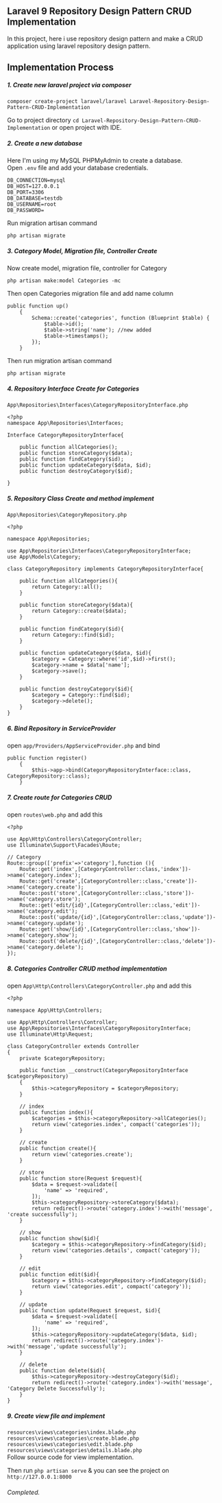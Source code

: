 ## Laravel 9 Repository Design Pattern CRUD Implementation
In this project, here i use repository design pattern and make a CRUD application using laravel repository design pattern.

## Implementation Process
##### 1. Create new laravel project via composer
```
composer create-project laravel/laravel Laravel-Repository-Design-Pattern-CRUD-Implementation
```

Go to project directory ```cd Laravel-Repository-Design-Pattern-CRUD-Implementation``` or open project with IDE.

##### 2. Create a new database
Here I'm using my MySQL PHPMyAdmin to create a database.<br>
Open ``` .env ``` file and add your database credentials.
```
DB_CONNECTION=mysql
DB_HOST=127.0.0.1
DB_PORT=3306
DB_DATABASE=testdb
DB_USERNAME=root
DB_PASSWORD=
```
Run migration artisan command
```
php artisan migrate
```

##### 3. Category Model, Migration file, Controller Create 
Now create model, migration file, controller for Category
```
php artisan make:model Categories -mc
```

Then open Categories migration file and add name column
```
public function up()
    {
        Schema::create('categories', function (Blueprint $table) {
            $table->id();
            $table->string('name'); //new added
            $table->timestamps();
        });
    }
```
Then run migration artisan command
```
php artisan migrate
```

##### 4. Repository Interface Create for Categories
```App\Repositories\Interfaces\CategoryRepositoryInterface.php```
``` 
<?php
namespace App\Repositories\Interfaces;

Interface CategoryRepositoryInterface{

    public function allCategories();
    public function storeCategory($data);
    public function findCategory($id);
    public function updateCategory($data, $id);
    public function destroyCategory($id);

}
```

##### 5. Repository Class Create and method implement
```App\Repositories\CategoryRepository.php```
``` 
<?php

namespace App\Repositories;

use App\Repositories\Interfaces\CategoryRepositoryInterface;
use App\Models\Category;

class CategoryRepository implements CategoryRepositoryInterface{

    public function allCategories(){
        return Category::all();
    }

    public function storeCategory($data){
        return Category::create($data);
    }

    public function findCategory($id){
        return Category::find($id);
    }

    public function updateCategory($data, $id){
        $category = Category::where('id',$id)->first();
        $category->name = $data['name'];
        $category->save();
    }

    public function destroyCategory($id){
        $category = Category::find($id);
        $category->delete();
    }
}

```

##### 6. Bind Repository in ServiceProvider
open ```app/Providers/AppServiceProvider.php```  and bind
``` 
public function register()
    {
        $this->app->bind(CategoryRepositoryInterface::class, CategoryRepository::class);
    }
```

##### 7. Create route for Categories CRUD
open ```routes\web.php```  and add this
```
<?php

use App\Http\Controllers\CategoryController;
use Illuminate\Support\Facades\Route;

// Category
Route::group(['prefix'=>'category'],function (){
    Route::get('index',[CategoryController::class,'index'])->name('category.index');
    Route::get('create',[CategoryController::class,'create'])->name('category.create');
    Route::post('store',[CategoryController::class,'store'])->name('category.store');
    Route::get('edit/{id}',[CategoryController::class,'edit'])->name('category.edit');
    Route::post('update/{id}',[CategoryController::class,'update'])->name('category.update');
    Route::get('show/{id}',[CategoryController::class,'show'])->name('category.show');
    Route::post('delete/{id}',[CategoryController::class,'delete'])->name('category.delete');
});
```

##### 8. Categories Controller CRUD method implementation
open ```App\Http\Controllers\CategoryController.php```  and add this
```
<?php

namespace App\Http\Controllers;

use App\Http\Controllers\Controller;
use App\Repositories\Interfaces\CategoryRepositoryInterface;
use Illuminate\Http\Request;

class CategoryController extends Controller
{
    private $categoryRepository;

    public function __construct(CategoryRepositoryInterface $categoryRepository)
    {
        $this->categoryRepository = $categoryRepository;
    }

    // index
    public function index(){
        $categories = $this->categoryRepository->allCategories();
        return view('categories.index', compact('categories'));
    }

    // create
    public function create(){
        return view('categories.create');
    }

    // store
    public function store(Request $request){
        $data = $request->validate([
            'name' => 'required',
        ]);
        $this->categoryRepository->storeCategory($data);
        return redirect()->route('category.index')->with('message', 'create successfully');
    }

    // show
    public function show($id){
        $category = $this->categoryRepository->findCategory($id);
        return view('categories.details', compact('category'));
    }

    // edit
    public function edit($id){
        $category = $this->categoryRepository->findCategory($id);
        return view('categories.edit', compact('category'));
    }

    // update
    public function update(Request $request, $id){
        $data = $request->validate([
            'name' => 'required',
        ]);
        $this->categoryRepository->updateCategory($data, $id);
        return redirect()->route('category.index')->with('message','update successfully');
    }

    // delete
    public function delete($id){
        $this->categoryRepository->destroyCategory($id);
        return redirect()->route('category.index')->with('message', 'Category Delete Successfully');
    }
}

```

##### 9. Create view file and implement
```resources\views\categories\index.blade.php```
```resources\views\categories\create.blade.php```
```resources\views\categories\edit.blade.php```
```resources\views\categories\details.blade.php```
<br>
Follow source code for view implementation.

Then run  ```php artisan serve``` & you can see the project on ```http://127.0.0.1:8000```
###### Completed.
